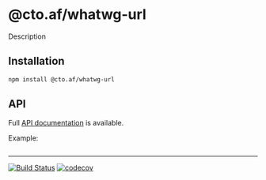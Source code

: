 # @cto.af/whatwg-url

Description

## Installation

```sh
npm install @cto.af/whatwg-url
```

## API

Full [API documentation](http://cto-af.github.io/whatwg-url/) is available.

Example:

```js
```

---
[![Build Status](https://github.com/cto-af/whatwg-url/workflows/Tests/badge.svg)](https://github.com/cto-af/whatwg-url/actions?query=workflow%3ATests)
[![codecov](https://codecov.io/gh/cto-af/whatwg-url/branch/main/graph/badge.svg?token=N7B7YLIDM4)](https://codecov.io/gh/cto-af/whatwg-url)
